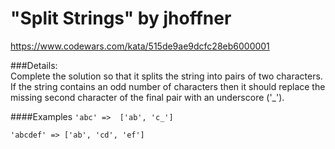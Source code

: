 # "Split Strings" by jhoffner

https://www.codewars.com/kata/515de9ae9dcfc28eb6000001

###Details:  
Complete the solution so that it splits the string into pairs of two characters. If the string contains an odd number of characters then it should replace the missing second character of the final pair with an underscore ('_').

####Examples
`
'abc' =>  ['ab', 'c_']  
`

`
'abcdef' => ['ab', 'cd', 'ef']
`
